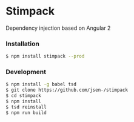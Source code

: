 # Stimpack
Dependency injection based on Angular 2

### Installation
```sh
$ npm install stimpack --prod
```

### Development
```sh
$ npm install -g babel tsd
$ git clone https://github.com/jsen-/stimpack
$ cd stimpack
$ npm install
$ tsd reinstall
$ npm run build
```
